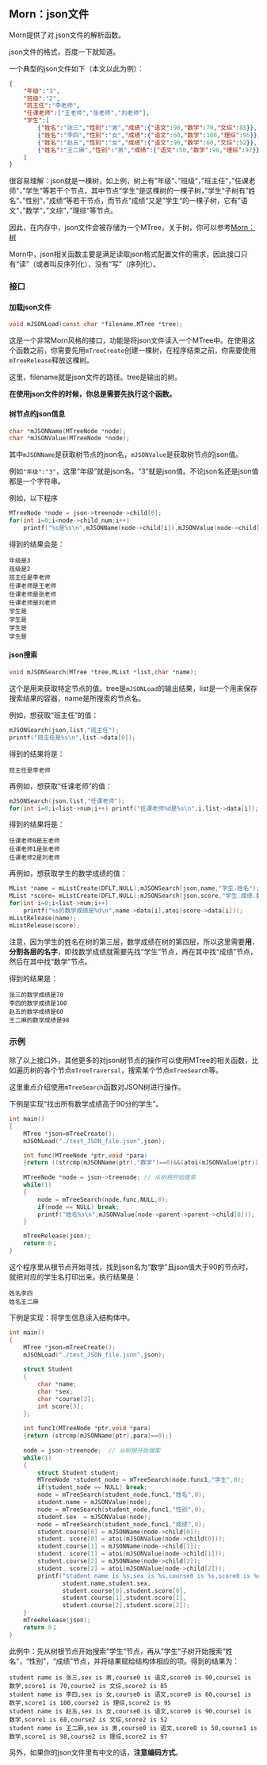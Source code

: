 ## Morn：json文件

Morn提供了对.json文件的解析函数。

json文件的格式，百度一下就知道。

一个典型的json文件如下（本文以此为例）：

```json
{
	"年级":"3",
	"班级":"2",
	"班主任":"李老师",
	"任课老师":["王老师","张老师","刘老师"],
	"学生":[
  		{"姓名":"张三","性别":"男","成绩":{"语文":90,"数学":70,"文综":85}},
  		{"姓名":"李四","性别":"女","成绩":{"语文":60,"数学":100,"理综":95}},
  		{"姓名":"赵五","性别":"女","成绩":{"语文":90,"数学":60,"文综":52}},
  		{"姓名":"王二麻","性别":"男","成绩":{"语文":50,"数学":98,"理综":97}}
  	]
}
```

很容易理解：json就是一棵树，如上例，树上有”年级“、”班级“，”班主任“，”任课老师“，”学生“等若干个节点，其中节点”学生“是这棵树的一棵子树，”学生“子树有”姓名“、”性别“，”成绩“等若干节点，而节点”成绩“又是”学生“的一棵子树，它有”语文“，”数学“，”文综“，”理综“等节点。

因此，在内存中，json文件会被存储为一个MTree，关于树，你可以参考[Morn：树](Morn：树.md)

Morn中，json相关函数主要是满足读取json格式配置文件的需求，因此接口只有“读”（或者叫反序列化），没有“写”（序列化）。



### 接口

#### 加载json文件

```c
void mJSONLoad(const char *filename,MTree *tree);
```

这是一个非常Morn风格的接口，功能是将json文件读入一个MTree中。在使用这个函数之前，你需要先用`mTreeCreate`创建一棵树，在程序结束之前，你需要使用`mTreeRelease`释放这棵树。

这里，filename就是json文件的路径。tree是输出的树。

**在使用json文件的时候，你总是需要先执行这个函数。**



#### 树节点的json信息

```c
char *mJSONName(MTreeNode *node);
char *mJSONValue(MTreeNode *node);
```

其中`mJSONName`是获取树节点的json名，`mJSONValue`是获取树节点的json值。

例如`"年级":"3"`，这里“年级”就是json名，“3”就是json值。不论json名还是json值都是一个字符串。

例如，以下程序

```c
MTreeNode *node = json->treenode->child[0];
for(int i=0;i<node->child_num;i++)
    printf("%s是%s\n",mJSONName(node->child[i]),mJSONValue(node->child[i]));
```

得到的结果会是：

```
年级是3         
班级是2         
班主任是李老师      
任课老师是王老师     
任课老师是张老师     
任课老师是刘老师     
学生是          
学生是          
学生是          
学生是
```



#### json搜索

```c
void mJSONSearch(MTree *tree,MList *list,char *name);
```

这个是用来获取特定节点的值。tree是`mJSONLoad`的输出结果，list是一个用来保存搜索结果的容器，name是所搜索的节点名。

例如，想获取“班主任”的值：

```c
mJSONSearch(json,list,"班主任");
printf("班主任是%s\n",list->data[0]);
```

得到的结果将是：

```
班主任是李老师
```

再例如，想获取“任课老师”的值：

```c
mJSONSearch(json,list,"任课老师");
for(int i=0;i<list->num;i++) printf("任课老师%d是%s\n",i,list->data[i]);
```

得到的结果将是：

```
任课老师0是王老师
任课老师1是张老师
任课老师2是刘老师
```

再例如，想获取学生的数学成绩的值：

```c
MList *name = mListCreate(DFLT,NULL);mJSONSearch(json,name,"学生.姓名");
MList *score= mListCreate(DFLT,NULL);mJSONSearch(json,score,"学生.成绩.数学");
for(int i=0;i<list->num;i++) 
    printf("%s的数学成绩是%d\n",name->data[i],atoi(score->data[i]));
mListRelease(name);
mListRelease(score);
```

注意，因为学生的姓名在树的第三层，数学成绩在树的第四层，所以这里需要**用`.`分割各层的名字**，即找数学成绩就需要先找“学生”节点，再在其中找“成绩”节点，然后在其中找“数学”节点。

得到的结果是：

```
张三的数学成绩是70
李四的数学成绩是100
赵五的数学成绩是60
王二麻的数学成绩是98
```



### 示例

除了以上接口外，其他更多的对json树节点的操作可以使用MTree的相关函数，比如遍历树的各个节点`mTreeTraversal`，搜索某个节点`mTreeSearch`等。

这里重点介绍使用`mTreeSearch`函数对JSON树进行操作。

下例是实现“找出所有数学成绩高于90分的学生”。

```c
int main()
{
    MTree *json=mTreeCreate();
    mJSONLoad("./test_JSON_file.json",json);

    int func(MTreeNode *ptr,void *para)
    {return ((strcmp(mJSONName(ptr),"数学")==0)&&(atoi(mJSONValue(ptr))>=90));}
    
    MTreeNode *node = json->treenode; // 从树根开始搜索
    while(1)
    {
        node = mTreeSearch(node,func,NULL,0);
        if(node == NULL) break;
        printf("姓名%s\n",mJSONValue(node->parent->parent->child[0]));
    }

    mTreeRelease(json);
    return 0；
}
```

这个程序里从根节点开始寻找，找到json名为“数学”且json值大于90的节点时，就把对应的学生名打印出来。执行结果是：

```
姓名李四
姓名王二麻
```



下例是实现：将学生信息读入结构体中。

```c
int main()
{
    MTree *json=mTreeCreate();
    mJSONLoad("./test_JSON_file.json",json);
    
    struct Student
    {
        char *name;
        char *sex;
        char *course[3];
        int score[3];
    };
    
    int func1(MTreeNode *ptr,void *para) 
    {return (strcmp(mJSONName(ptr),para)==0);}
    
    node = json->treenode;  // 从树根开始搜索
    while(1)
    {
        struct Student student;
        MTreeNode *student_node = mTreeSearch(node,func1,"学生",0);
        if(student_node == NULL) break;
        node = mTreeSearch(student_node,func1,"姓名",0);
        student.name = mJSONValue(node);
        node = mTreeSearch(student_node,func1,"性别",0);
        student.sex  = mJSONValue(node);
        node = mTreeSearch(student_node,func1,"成绩",0);
        student.course[0] = mJSONName(node->child[0]);
        student. score[0] = atoi(mJSONValue(node->child[0]));
        student.course[1] = mJSONName(node->child[1]);
        student. score[1] = atoi(mJSONValue(node->child[1]));
        student.course[2] = mJSONName(node->child[2]);
        student. score[2] = atoi(mJSONValue(node->child[2]));
        printf("student name is %s,sex is %s,course0 is %s,score0 is %d,course1 is %s,score1 is %d,course2 is %s,score2 is %d\n",
               student.name,student.sex,
               student.course[0],student.score[0],
               student.course[1],student.score[1],
               student.course[2],student.score[2]);
    }
    mTreeRelease(json);
    return 0；
}
```

此例中：先从树根节点开始搜索”学生“节点，再从”学生“子树开始搜索“姓名”，“性别”，“成绩”节点，并将结果赋给结构体相应的项。得到的结果为：

```
student name is 张三,sex is 男,course0 is 语文,score0 is 90,course1 is 数学,score1 is 70,course2 is 文综,score2 is 85
student name is 李四,sex is 女,course0 is 语文,score0 is 60,course1 is 数学,score1 is 100,course2 is 理综,score2 is 95
student name is 赵五,sex is 女,course0 is 语文,score0 is 90,course1 is 数学,score1 is 60,course2 is 文综,score2 is 52
student name is 王二麻,sex is 男,course0 is 语文,score0 is 50,course1 is 数学,score1 is 98,course2 is 理综,score2 is 97
```



另外，如果你的json文件里有中文的话，**注意编码方式**。





